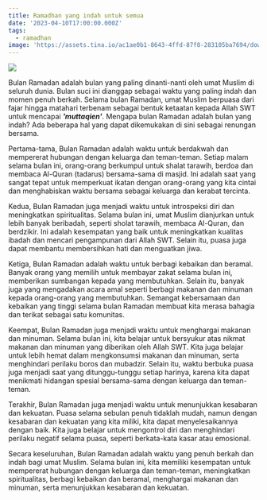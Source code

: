 ```yaml
---
title: Ramadhan yang indah untuk semua
date: '2023-04-10T17:00:00.000Z'
tags:
  - ramadhan
image: 'https://assets.tina.io/ac1ae0b1-8643-4ffd-87f8-283105ba7694/download.jpeg'
---
```


![](https://assets.tina.io/ac1ae0b1-8643-4ffd-87f8-283105ba7694/download.jpeg)

Bulan Ramadan adalah bulan yang paling dinanti-nanti oleh umat Muslim di seluruh dunia. Bulan suci ini dianggap sebagai waktu yang paling indah dan momen penuh berkah. Selama bulan Ramadan, umat Muslim berpuasa dari fajar hingga matahari terbenam sebagai bentuk ketaatan kepada Allah SWT untuk mencapai ***'muttaqien'***. Mengapa bulan Ramadan adalah bulan yang indah? Ada beberapa hal yang dapat dikemukakan di sini sebagai renungan bersama.

Pertama-tama, Bulan Ramadan adalah waktu untuk berdakwah dan mempererat hubungan dengan keluarga dan teman-teman. Setiap malam selama bulan ini, orang-orang berkumpul untuk shalat tarawih, berdoa dan membaca Al-Quran (tadarus) bersama-sama di masjid. Ini adalah saat yang sangat tepat untuk memperkuat ikatan dengan orang-orang yang kita cintai dan menghabiskan waktu bersama sebagai keluarga dan kerabat tercinta.

Kedua, Bulan Ramadan juga menjadi waktu untuk introspeksi diri dan meningkatkan spiritualitas. Selama bulan ini, umat Muslim dianjurkan untuk lebih banyak beribadah, seperti sholat tarawih, membaca Al-Quran, dan berdzikir. Ini adalah kesempatan yang baik untuk meningkatkan kualitas ibadah dan mencari pengampunan dari Allah SWT. Selain itu, puasa juga dapat membantu membersihkan hati dan menguatkan jiwa.

Ketiga, Bulan Ramadan adalah waktu untuk berbagi kebaikan dan beramal. Banyak orang yang memilih untuk membayar zakat selama bulan ini, memberikan sumbangan kepada yang membutuhkan. Selain itu, banyak juga yang mengadakan acara amal seperti berbagi makanan dan minuman kepada orang-orang yang membutuhkan. Semangat kebersamaan dan kebaikan yang tinggi selama bulan Ramadan membuat kita merasa bahagia dan terikat sebagai satu komunitas.

Keempat, Bulan Ramadan juga menjadi waktu untuk menghargai makanan dan minuman. Selama bulan ini, kita belajar untuk bersyukur atas nikmat makanan dan minuman yang diberikan oleh Allah SWT. Kita juga belajar untuk lebih hemat dalam mengkonsumsi makanan dan minuman, serta menghindari perilaku boros dan mubadzir. Selain itu, waktu berbuka puasa juga menjadi saat yang ditunggu-tunggu setiap harinya, karena kita dapat menikmati hidangan spesial bersama-sama dengan keluarga dan teman-teman.

Terakhir, Bulan Ramadan juga menjadi waktu untuk menunjukkan kesabaran dan kekuatan. Puasa selama sebulan penuh tidaklah mudah, namun dengan kesabaran dan kekuatan yang kita miliki, kita dapat menyelesaikannya dengan baik. Kita juga belajar untuk mengontrol diri dan menghindari perilaku negatif selama puasa, seperti berkata-kata kasar atau emosional.

Secara keseluruhan, Bulan Ramadan adalah waktu yang penuh berkah dan indah bagi umat Muslim. Selama bulan ini, kita memiliki kesempatan untuk mempererat hubungan dengan keluarga dan teman-teman, meningkatkan spiritualitas, berbagi kebaikan dan beramal, menghargai makanan dan minuman, serta menunjukkan kesabaran dan kekuatan.
